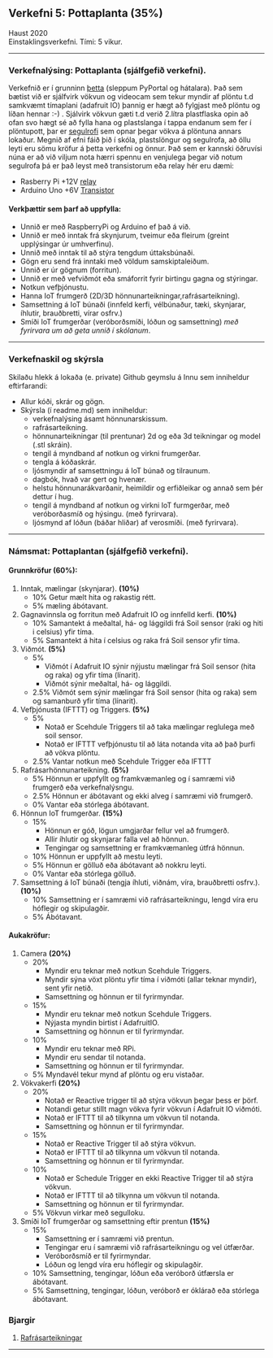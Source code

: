 ## Verkefni 5: Pottaplanta (35%) 

Haust  2020 <br>
Einstaklingsverkefni.
Tími: 5 vikur.

---

### Verkefnalýsing:  Pottaplanta (sjálfgefið verkefni).

Verkefnið er í grunninn [þetta](https://learn.adafruit.com/pyportal-pet-planter-with-adafruit-io) (sleppum PyPortal og hátalara). Það sem bætist við er sjálfvirk vökvun og videocam sem tekur myndir af plöntu t.d samkvæmt tímaplani (adafruit IO) þannig er hægt að fylgjast með plöntu og líðan hennar :-) . Sjálvirk vökvun gæti t.d verið 2.lítra plastflaska opin að ofan svo hægt sé að fylla hana og plastslanga í tappa endanum sem fer í plöntupott, þar er [segulrofi](https://bc-robotics.com/tutorials/controlling-a-solenoid-valve-with-arduino/) sem opnar þegar vökva á plöntuna annars lokaður. Megnið af efni fáið þið í skóla, plastslöngur og segulrofa, að öllu leyti eru sömu kröfur á þetta verkefni og önnur. Það sem er kannski öðruvísi núna er að við viljum nota hærri spennu en venjulega þegar við notum segulrofa þá er það leyst með transistorum eða relay hér eru dæmi:

  * Rasberry Pi +12V [relay](https://www.iotdesignpro.com/projects/iot-based-solenoid-door-lock-using-raspberry-pi-4)
  * Arduino Uno +6V [Transistor](https://mechatrofice.com/arduino/solenoid-valve-control)
  

#### Verkþættir sem þarf að uppfylla:

- Unnið er með RaspberryPi og Arduino ef það á við.
- Unnið er með inntak frá skynjurum, tveimur eða fleirum (greint upplýsingar úr umhverfinu).
- Unnið með inntak til að stýra tengdum úttaksbúnaði.
- Gögn eru send frá inntaki með völdum samskiptaleiðum.
- Unnið er úr gögnum (forritun).
- Unnið er með vefviðmót eða smáforrit fyrir birtingu gagna og stýringar.
- Notkun vefþjónustu.
- Hanna IoT frumgerð (2D/3D hönnunarteikningar,rafrásarteikning).
- Samsettning á IoT búnaði (innfeld kerfi, vélbúnaður, tæki, skynjarar, íhlutir, brauðbretti, vírar osfrv.)
- Smíði IoT frumgerðar (veróborðsmíði, lóðun og samsettning) _með fyrirvara um að geta unnið í skólanum_.

---

### Verkefnaskil og skýrsla

Skilaðu hlekk á lokaða (e. private) Github geymslu á Innu sem inniheldur eftirfarandi:

- Allur kóði, skrár og gögn.
- Skýrsla (í readme.md) sem inniheldur:
  - verkefnalýsing ásamt hönnunarskissum.
  - rafrásarteikning.
  - hönnunarteikningar (til prentunar) 2d og eða 3d teikningar og model (.stl skráin).
  - tengil á myndband af notkun og virkni frumgerðar.
  - tengla á kóðaskrár.
  - ljósmyndir af samsettningu á IoT búnað og tilraunum. 
  - dagbók, hvað var gert og hvenær.
  - helstu hönnunarákvarðanir, heimildir og erfiðleikar og annað sem þér dettur í hug.
  - tengil á myndband af notkun og virkni IoT furmgerðar, með veróborðasmíð og hýsingu. (með fyrirvara).
  - ljósmynd af lóðun (báðar hliðar) af verosmíði. (með fyrirvara).
  
---

### Námsmat: Pottaplantan (sjálfgefið verkefni).

#### Grunnkröfur (60%):

1. Inntak, mælingar (skynjarar). **(10%)**
   - 10% Getur mælt hita og rakastig rétt.
   -  5% mæling ábótavant.
1. Gagnavinnsla og forritun með Adafruit IO og innfelld kerfi. **(10%)**
   - 10% Samantekt á meðaltal, há- og lággildi frá Soil sensor (raki og hiti i celsius) yfir tíma.
   -  5% Samantekt á hita í celsius og raka frá Soil sensor yfir tíma.
1. Viðmót. **(5%)**
   - 5% 
     - Viðmót í Adafruit IO sýnir nýjustu mælingar frá Soil sensor (hita og raka) og yfir tíma (línarit). 
     - Viðmót sýnir meðaltal, há- og lággildi.
   -  2.5% Viðmót sem sýnir mælingar frá Soil sensor (hita og raka) sem og samanburð yfir tíma (línarit).
1. Vefþjónusta (IFTTT) og Triggers. **(5%)**
   - 5% 
      - Notað er Scehdule Triggers til að taka mælingar reglulega með soil sensor. 
      - Notað er IFTTT vefþjónustu til að láta notanda vita að það þurfi að vökva plöntu.
   - 2.5% Vantar notkun með Scehdule Trigger eða IFTTT
1. Rafrásarhönnunarteikning. **(5%)**
   - 5% Hönnun er uppfyllt og framkvæmanleg og í samræmi við frumgerð eða verkefnalýsngu.
   - 2.5%  Hönnun er ábótavant og ekki alveg í samræmi við frumgerð.
   - 0%  Vantar eða stórlega ábótavant.
1. Hönnun IoT frumgerðar. **(15%)**
   - 15% 
     - Hönnun er góð, lögun umgjarðar fellur vel að frumgerð.
     - Allir íhlutir og skynjarar falla vel að hönnun.
     - Tengingar og samsettning er framkvæmanleg útfrá hönnun.
   - 10% Hönnun er uppfyllt að mestu leyti.
   -  5% Hönnun er gölluð eða ábótavant að nokkru leyti.
   -  0% Vantar eða stórlega gölluð.
1. Samsettning á IoT búnaði (tengja íhluti, viðnám, víra, brauðbretti osfrv.). **(10%)**
   - 10% Samsettning er í samræmi við rafrásarteikningu, lengd víra eru hóflegir og skipulagðir.
   - 5% Ábótavant.
    
#### Aukakröfur:
1. Camera **(20%)**
   - 20% 
      - Myndir eru teknar með notkun Scehdule Triggers. 
      - Myndir sýna vöxt plöntu yfir tíma í viðmóti (allar teknar myndir), sent yfir netið.
      - Samsettning og hönnun er til fyrirmyndar.     
   - 15% 
      - Myndir eru teknar með notkun Scehdule Triggers. 
      - Nýjasta myndin birtist í AdafruitIO.
      - Samsettning og hönnun er til fyrirmyndar.  
   - 10%
      - Myndir eru teknar með RPi.
      - Myndir eru sendar til notanda.
      - Samsettning og hönnun er til fyrirmyndar.  
   -  5% Myndavél tekur mynd af plöntu og eru vistaðar.
1. Vökvakerfi **(20%)**
   - 20% 
      - Notað er Reactive trigger til að stýra vökvun þegar þess er þörf. 
      - Notandi getur stillt magn vökva fyrir vökvun í Adafruit IO viðmóti.
      - Notað er IFTTT til að tilkynna um vökvun til notanda.
      - Samsettning og hönnun er til fyrirmyndar.
   - 15% 
      - Notað er Reactive Trigger til að stýra vökvun. 
      - Notað er IFTTT til að tilkynna um vökvun til notanda. 
      - Samsettning og hönnun er til fyrirmyndar.
   - 10%
      - Notað er Schedule Trigger en ekki Reactive Trigger til að stýra vökvun. 
      - Notað er IFTTT til að tilkynna um vökvun til notanda. 
      - Samsettning og hönnun er til fyrirmyndar.
   -  5% Vökvun virkar með segulloku. 
1. Smíði IoT frumgerðar og samsettning eftir prentun **(15%)**
   - 15% 
      - Samsettning er í samræmi við prentun. 
      - Tengingar eru í samræmi við rafrásarteikningu og vel útfærðar.
      - Veróborðsmíð er til fyrirmyndar.
      - Lóðun og lengd víra eru hóflegir og skipulagðir.
   - 10% Samsettning, tengingar, lóðun eða veróborð útfærsla er ábótavant.
   -  5% Samsettning, tengingar, lóðun, veróborð er óklárað eða stórlega ábótavant.
### Bjargir
1. [Rafrásarteikningar](https://github.com/VESM3/H20/blob/master/Verkefni/Verkefni5PottaPlanta.md)
--- 

<!-- 

vatnshæðamælir. í vatnstank.
ljósnemi til að halda utan um birtustig.
ljósperu til ræktunar.
áburður og motorar.

-->

